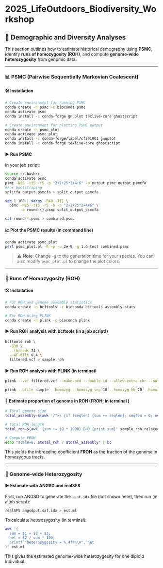 # 2025_LifeOutdoors_Biodiversity_Workshop
## 🧬 Demographic and Diversity Analyses

This section outlines how to estimate historical demography using **PSMC**, identify **runs of homozygosity (ROH)**, and compute **genome-wide heterozygosity** from genomic data.

---

### 📊 PSMC (Pairwise Sequentially Markovian Coalescent)

#### 🛠️ Installation

```bash
# Create environment for running PSMC
conda create -n psmc -c bioconda psmc
conda activate psmc
conda install -c conda-forge gnuplot texlive-core ghostscript

# Create environment for plotting PSMC output
conda create -n psmc_plot
conda activate psmc_plot
conda install -c conda-forge/label/cf201901 gnuplot
conda install -c conda-forge texlive-core ghostscript
```

#### ▶️ Run PSMC

In your job script:

```bash
source ~/.bashrc
conda activate psmc
psmc -N25 -t15 -r5 -p "2+2+25*2+4+6" -o output.psmc output.psmcfa
#For bootstraping
splitfa output.psmcfa > split_output_psmcfa

seq 1 100 | xargs -P40 -I{} \
  psmc -N25 -t15 -r5 -b -p "2+2+25*2+4+6" \
       -o round-{}.psmc split_output_psmcfa

cat round-*.psmc > combined.psmc
```

#### 📈 Plot the PSMC results (in command line)

```bash
conda activate psmc_plot
perl psmc_plot.pl -R -p -u 2e-9 -g 1.0 test combined.psmc
```

> ⚠️ **Note**: Change `-g` to the generation time for your species. You can also modify `psmc_plot.pl` to change the plot colors.

---

### 🧬 Runs of Homozygosity (ROH)

#### 🛠️ Installation

```bash
# For ROH and genome assembly statistics
conda create -n bcftools -c bioconda bcftools assembly-stats

# For ROH using PLINK
conda create -n plink -c bioconda plink
```

#### ▶️ Run ROH analysis with bcftools (in a job script!)

```bash
bcftools roh \
  -G30 \
  --threads 24 \
  --AF-dflt 0.4 \
  filtered.vcf > sample.roh
```

#### ▶️ Run ROH analysis with PLINK (in terminatl

```bash
plink --vcf filtered.vcf --make-bed --double-id --allow-extra-chr --out sample

plink --bfile sample --homozyg --homozyg-snp 10 --homozyg-kb 20 --homozyg-density 1000 --homozyg-gap 10000 --homozyg-window-snp 10 --homozyg-window-het 2 --homozyg-window-missing 10 --homozyg-window-threshold 0.005 --allow-extra-chr --out sample_roh_relaxed
```

#### 📏 Estimate proportion of genome in ROH (FROH; in terminal )

```bash
# Total genome size
total_assembly=$(awk '/^>/ {if (seqlen) {sum += seqlen}; seqlen = 0; next} {seqlen += length} END {sum += seqlen; print sum}' ncbi_cleaned.fasta)

# Total ROH length
total_roh=$(awk '{sum += $9 * 1000} END {print sum}' sample_roh_relaxed.hom)

# Compute FROH
echo "scale=6; $total_roh / $total_assembly" | bc
```

This yields the inbreeding coefficient **FROH** as the fraction of the genome in homozygous tracts.

---

### 🧬 Genome-wide Heterozygosity

#### ▶️ Estimate with ANGSD and realSFS

First, run ANGSD to generate the `.saf.idx` file (not shown here), then run (in a job script):

```bash
realSFS angsdput.saf.idx > est.ml
```

To calculate heterozygosity (in terminal):

```bash
awk '{
  sum = $1 + $2 + $3;
  het = $2 / sum * 100;
  printf "heterozygosity = %.4f%%\n", het
}' est.ml
```

This gives the estimated genome-wide heterozygosity for one diploid individual.
